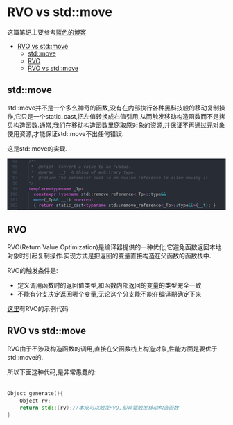 # RVO vs std::move

这篇笔记主要参考[蓝色的博客](https://www.ibm.com/developerworks/community/blogs/5894415f-be62-4bc0-81c5-3956e82276f3/entry/RVO_V_S_std_move?lang=en)

<!-- TOC -->

- [RVO vs std::move](#rvo-vs-stdmove)
    - [std::move](#stdmove)
    - [RVO](#rvo)
    - [RVO vs std::move](#rvo-vs-stdmove-1)

<!-- /TOC -->
## std::move

std::move并不是一个多么神奇的函数,没有在内部执行各种黑科技般的移动复制操作,它只是一个static_cast,把左值转换成右值引用,从而触发移动构造函数而不是拷贝构造函数.通常,我们在移动构造函数里窃取原对象的资源,并保证不再通过元对象使用资源,才能保证std::move不出任何错误.

这是std::move的实现.

![inside std::move](pics/what-is-stdmove.png)

## RVO

RVO(Return Value Optimization)是编译器提供的一种优化,它避免函数返回本地对象时引起复制操作.实现方式是把返回的变量直接构造在父函数的函数栈中.

RVO的触发条件是:  
* 定义调用函数时的返回值类型,和函数内部返回的变量的类型完全一致
* 不能有分支决定返回哪个变量,无论这个分支能不能在编译期确定下来

[这里](test.cpp)有RVO的示例代码

## RVO vs std::move

RVO由于不涉及构造函数的调用,直接在父函数栈上构造对象,性能方面是要优于std::move的.

所以下面这种代码,是非常愚蠢的:

```cpp

Object generate(){
    Object rv;
    return std::(rv);//本来可以触发RVO,却非要触发移动构造函数
}

```

